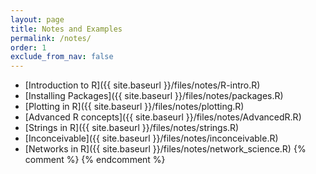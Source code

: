 ```yaml
---
layout: page
title: Notes and Examples 
permalink: /notes/
order: 1
exclude_from_nav: false
---
```

* [Introduction to R]({{ site.baseurl }}/files/notes/R-intro.R)
* [Installing Packages]({{ site.baseurl }}/files/notes/packages.R)
* [Plotting in R]({{ site.baseurl }}/files/notes/plotting.R)
* [Advanced R concepts]({{ site.baseurl }}/files/notes/AdvancedR.R)
* [Strings in R]({{ site.baseurl }}/files/notes/strings.R)
* [Inconceivable]({{ site.baseurl }}/files/notes/inconceivable.R)
* [Networks in R]({{ site.baseurl }}/files/notes/network_science.R)
{% comment %}
{% endcomment %}
